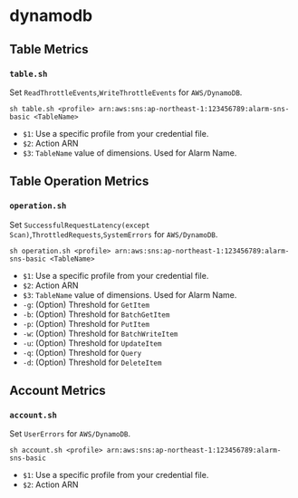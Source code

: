 # dynamodb

## Table Metrics

### `table.sh`
Set `ReadThrottleEvents`,`WriteThrottleEvents` for `AWS/DynamoDB`.
```
sh table.sh <profile> arn:aws:sns:ap-northeast-1:123456789:alarm-sns-basic <TableName>
```
-   `$1`: Use a specific profile from your credential file.
-   `$2`: Action ARN
-   `$3`: `TableName` value of dimensions. Used for Alarm Name.

## Table Operation Metrics

### `operation.sh`
Set `SuccessfulRequestLatency(except Scan)`,`ThrottledRequests`,`SystemErrors` for `AWS/DynamoDB`.
```
sh operation.sh <profile> arn:aws:sns:ap-northeast-1:123456789:alarm-sns-basic <TableName>
```
-   `$1`: Use a specific profile from your credential file.
-   `$2`: Action ARN
-   `$3`: `TableName` value of dimensions. Used for Alarm Name.
-   `-g`: (Option) Threshold for `GetItem`
-   `-b`: (Option) Threshold for `BatchGetItem`
-   `-p`: (Option) Threshold for `PutItem`
-   `-w`: (Option) Threshold for `BatchWriteItem`
-   `-u`: (Option) Threshold for `UpdateItem`
-   `-q`: (Option) Threshold for `Query`
-   `-d`: (Option) Threshold for `DeleteItem`

## Account Metrics

### `account.sh`
Set `UserErrors` for `AWS/DynamoDB`.
```
sh account.sh <profile> arn:aws:sns:ap-northeast-1:123456789:alarm-sns-basic
```
-   `$1`: Use a specific profile from your credential file.
-   `$2`: Action ARN
